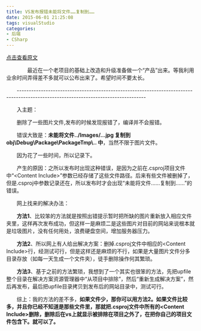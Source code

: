 ```yaml
---
title: VS发布报错未能将文件……复制到……
date: 2015-06-01 21:25:08
tags: visualStudio
categories: 
- 后端
- CSharp
---
```

[点击查看原文](https://www.cnblogs.com/bugzone/p/notfund.html)

<!-- more -->

<div id="cnblogs_post_body" class="blogpost-body ">
    <p>　　　　最近在一个老项目的基础上改造和升级准备做一个“产品”出来。等我利用业余时间弄得差不多就可以公布出来了。希望时间不要太长。</p>
<p>　　-----------------------------------------------------------------------------------------------------------------------------------</p>
<p>　　入主题：</p>
<p>　　删除了一些图片文件,发布的时候发现报错了，编译并不会报错。</p>
<p>　　错误大致是：<strong>未能将文件../Images/...jpg 复制到 obj\Debug\Package\PackageTmp\.. 中</strong>，当然不限于图片文件。</p>
<p>　　因为花了一些时间，所以记录下。</p>
<p>　　产生的原因：之所以发布时出现这种错误，是因为之前在<span lang="EN-US">.csproj项目文件中“<span lang="EN-US">&lt;<span lang="EN-US">Content Include&gt;”参数已经存储了这些文件路径。后来有些文件被删掉了，但是.csproj中参数记录还在，所以发布时才会出现“未能将文件……复制到……”的错误。</span></span></span></p>
<p>　　网上找来的解决办法：</p>
<p align="left"><strong>　　方法1</strong>、比较笨的方法就是按照出错提示暂时把所缺的图片重新放入相应文件夹里，这样再次发布成功，但这样一是麻烦二是这些图片对目前的网站来说根本就是垃圾图片，没有任何用处，浪费硬盘空间，增加服务器压力。</p>
<p align="left"><strong>　　方法2</strong>、所以网上有人给出解决方案：删掉.csproj文件中相应的&lt;Content Include&gt;行，经测试可行，但是这样还是麻烦的不行，如果是大量图片文件分多目录存放（如每一天生成一个文件夹），徒手删除操作何其繁琐。</p>
<p align="left"><strong>　　方法3</strong>、基于之前的方法繁琐，我想到了一个其实也很笨的方法，先把upfile整个目录在解决方案资源管理器中“从项目中排除”，然后“重新生成解决方案”，然后再发布，最后把upfile目录拷贝到发布后的网站目录中，测试可行。</p>
<p align="left">　　综上：我的方法的差不多，<strong>如果文件少，那你可以用方法2。如果文件比较多，并且你已经不知道是那些文件里，那就把.csproj文件中所有的&lt;Content Include&gt;删除，删除后在vs上就显示被排除在项目之外了，在把你自己的项目文件包含下。就可以了。</strong></p>
<p align="left"><strong>　　</strong></p>
</div>